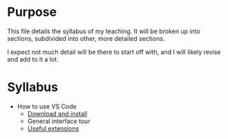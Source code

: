 # Purpose

This file details the syllabus of my teaching. It will be broken up into sections, subdivided into other, more detailed sections.

I expect not much detail will be there to start off with, and I will likely revise and add to it a lot.

# Syllabus

- How to use VS Code
  - [Download and install](https://code.visualstudio.com/)
  - General interface tour
  - [Useful extensions](VSCode/UsefulExtensions.md)